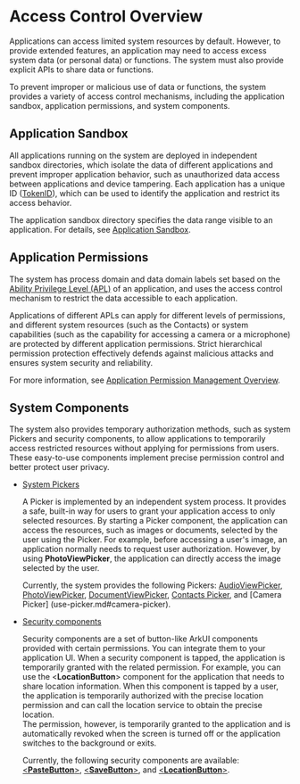 # Access Control Overview


Applications can access limited system resources by default. However, to provide extended features, an application may need to access excess system data (or personal data) or functions. The system must also provide explicit APIs to share data or functions.


To prevent improper or malicious use of data or functions, the system provides a variety of access control mechanisms, including the application sandbox, application permissions, and system components.


## Application Sandbox

All applications running on the system are deployed in independent sandbox directories, which isolate the data of different applications and prevent improper application behavior, such as unauthorized data access between applications and device tampering. Each application has a unique ID ([TokenID](app-permission-mgmt-overview.md#tokenid)), which can be used to identify the application and restrict its access behavior.

The application sandbox directory specifies the data range visible to an application. For details, see [Application Sandbox](../../file-management/app-sandbox-directory.md).


## Application Permissions

The system has process domain and data domain labels set based on the [Ability Privilege Level (APL)](app-permission-mgmt-overview.md#apl) of an application, and uses the access control mechanism to restrict the data accessible to each application.

Applications of different APLs can apply for different levels of permissions, and different system resources (such as the Contacts) or system capabilities (such as the capability for accessing a camera or a microphone) are protected by different application permissions. Strict hierarchical permission protection effectively defends against malicious attacks and ensures system security and reliability.

For more information, see [Application Permission Management Overview](app-permission-mgmt-overview.md).


## System Components

The system also provides temporary authorization methods, such as system Pickers and security components, to allow applications to temporarily access restricted resources without applying for permissions from users. These easy-to-use components implement precise permission control and better protect user privacy.

- [System Pickers](use-picker.md)

  A Picker is implemented by an independent system process. It provides a safe, built-in way for users to grant your application access to only selected resources. By starting a Picker component, the application can access the resources, such as images or documents, selected by the user using the Picker. For example, before accessing a user's image, an application normally needs to request user authorization. However, by using **PhotoViewPicker**, the application can directly access the image selected by the user.

  Currently, the system provides the following Pickers: [AudioViewPicker](use-picker.md#audioviewpicker), [PhotoViewPicker](use-picker.md#photoviewpicker), [DocumentViewPicker](use-picker.md#documentviewpicker), [Contacts Picker](use-picker.md#contacts-picker), and [Camera Picker] (use-picker.md#camera-picker).

- [Security components](security-component-overview.md)

  Security components are a set of button-like ArkUI components provided with certain permissions. You can integrate them to your application UI. When a security component is tapped, the application is temporarily granted with the related permission. For example, you can use the \<**LocationButton**> component for the application that needs to share location information. When this component is tapped by a user, the application is temporarily authorized with the precise location permission and can call the location service to obtain the precise location. <br>The permission, however, is temporarily granted to the application and is automatically revoked when the screen is turned off or the application switches to the background or exits.

  Currently, the following security components are available: [<**PasteButton**>](pastebutton.md), [<**SaveButton**>](savebutton.md), and [<**LocationButton**>](locationbutton.md).
